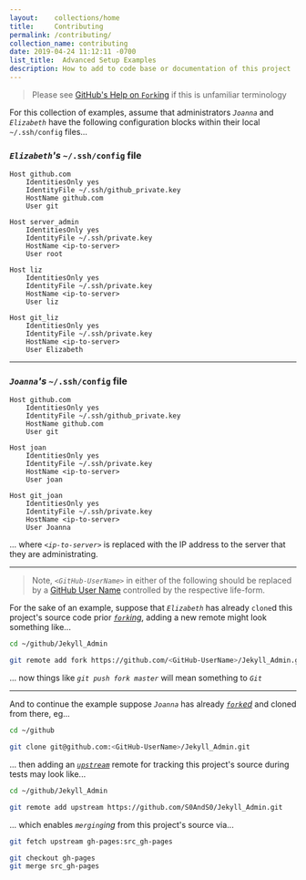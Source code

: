 ```yaml
---
layout:    collections/home
title:     Contributing
permalink: /contributing/
collection_name: contributing
date: 2019-04-24 11:12:11 -0700
list_title:  Advanced Setup Examples
description: How to add to code base or documentation of this project
---
```


> Please see [GitHub's Help on `Fork`ing][github_help_fork] if this is unfamiliar terminology


For this collection of examples, assume that administrators _`Joanna`_ and _`Elizabeth`_ have the following configuration blocks within their local `~/.ssh/config` files...


### _`Elizabeth`'s_ `~/.ssh/config` file


```
Host github.com
    IdentitiesOnly yes
    IdentityFile ~/.ssh/github_private.key
    HostName github.com
    User git

Host server_admin
    IdentitiesOnly yes
    IdentityFile ~/.ssh/private.key
    HostName <ip-to-server>
    User root

Host liz
    IdentitiesOnly yes
    IdentityFile ~/.ssh/private.key
    HostName <ip-to-server>
    User liz

Host git_liz
    IdentitiesOnly yes
    IdentityFile ~/.ssh/private.key
    HostName <ip-to-server>
    User Elizabeth
```


------


### _`Joanna`'s_ `~/.ssh/config` file


```
Host github.com
    IdentitiesOnly yes
    IdentityFile ~/.ssh/github_private.key
    HostName github.com
    User git

Host joan
    IdentitiesOnly yes
    IdentityFile ~/.ssh/private.key
    HostName <ip-to-server>
    User joan

Host git_joan
    IdentitiesOnly yes
    IdentityFile ~/.ssh/private.key
    HostName <ip-to-server>
    User Joanna
```


... where _`<ip-to-server>`_ is replaced with the IP address to the server that they are administrating.


___


> Note, _`<GitHub-UserName>`_ in either of the following should be replaced by a [GitHub User Name][github_join] controlled by the respective life-form.


For the sake of an example, suppose that _`Elizabeth`_ has already `clone`d this project's source code prior [_`fork`ing_][fork_link], adding a new remote might look something like...


```bash
cd ~/github/Jekyll_Admin

git remote add fork https://github.com/<GitHub-UserName>/Jekyll_Admin.git
```


... now things like _`git push fork master`_ will mean something to _`Git`_


------


And to continue the example suppose _`Joanna`_ has already [_`fork`ed_][fork_link] and cloned from there, eg...


```bash
cd ~/github

git clone git@github.com:<GitHub-UserName>/Jekyll_Admin.git
```


... then adding an [_`upstream`_][github_help_upstream] remote for tracking this project's source during tests may look like...


```bash
cd ~/github/Jekyll_Admin

git remote add upstream https://github.com/S0AndS0/Jekyll_Admin.git
```

... which enables _`merging`ing_ from this project's source via...


```bash
git fetch upstream gh-pages:src_gh-pages

git checkout gh-pages
git merge src_gh-pages
```



[github_join]: https://github.com/join
[github_help_fork]: https://help.github.com/en/articles/fork-a-repo
[github_help_upstream]: https://help.github.com/en/articles/configuring-a-remote-for-a-fork

[fork_link]: https://github.com/S0AndS0/Jekyll_Admin/fork
[fork_list]: https://github.com/S0AndS0/Jekyll_Admin/network/members
